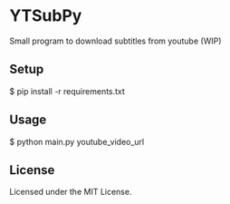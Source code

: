 YTSubPy
=================
Small program to download subtitles from youtube (WIP)

Setup
------------
$ pip install -r requirements.txt

Usage
------------
$ python main.py youtube_video_url

License
------------
Licensed under the MIT License.
